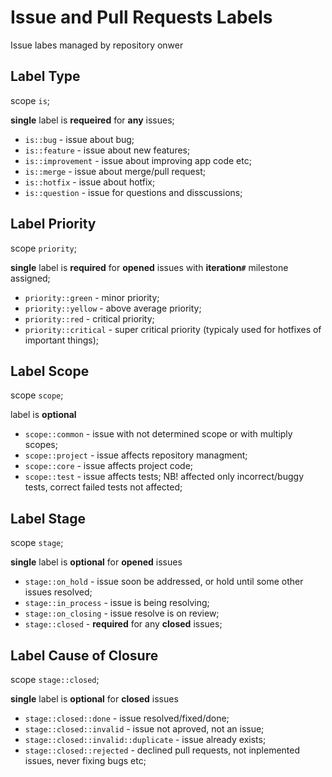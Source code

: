 # Issue and Pull Requests Labels

Issue labes managed by repository onwer

## Label Type

scope `is`;

**single** label is **requeired** for **any** issues;

- `is::bug` - issue about bug;
- `is::feature` - issue about new features;
- `is::improvement` - issue about improving app code etc;
- `is::merge` - issue about merge/pull request;
- `is::hotfix` - issue about hotfix;
- `is::question` - issue for questions and disscussions;

## Label Priority

scope `priority`;

**single** label is **required** for **opened** issues with **iteration`#`** milestone assigned;

- `priority::green` - minor priority;
- `priority::yellow` - above average priority;
- `priority::red` - critical priority;
- `priority::critical` - super critical priority (typicaly used for hotfixes of important things);

## Label Scope

scope `scope`;

label is **optional**

- `scope::common` - issue with not determined scope or with multiply scopes;
- `scope::project` - issue affects repository managment;
- `scope::core` - issue affects project code;
- `scope::test` - issue affects tests; NB! affected only incorrect/buggy tests, correct failed tests not affected;

## Label Stage

scope `stage`;

**single** label is **optional** for **opened** issues

- `stage::on_hold` - issue soon be addressed, or hold until some other issues resolved;
- `stage::in_process` - issue is being resolving;
- `stage::on_closing` - issue resolve is on review;
- `stage::closed` - **required** for any **closed** issues;

## Label Cause of Closure

scope `stage::closed`;

**single** label is **optional** for **closed** issues

- `stage::closed::done` - issue resolved/fixed/done;
- `stage::closed::invalid` - issue not aproved, not an issue;
- `stage::closed::invalid::duplicate` - issue already exists;
- `stage::closed::rejected` - declined pull requests, not inplemented issues, never fixing bugs etc;
